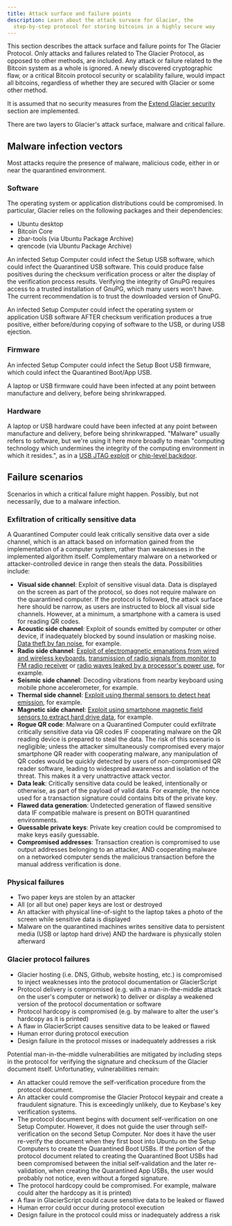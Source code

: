 ```yaml
---
title: Attack surface and failure points
description: Learn about the attack survace for Glacier, the
  step-by-step protocol for storing bitcoins in a highly secure way
---
```


This section describes the attack surface and failure points for The Glacier
Protocol. Only attacks and failures related to The Glacier Protocol, as
opposed to other methods, are included. Any attack or failure related
to the Bitcoin system as a whole is ignored. A newly discovered cryptographic
flaw, or a critical Bitcoin protocol security or scalability failure, would
impact all bitcoins, regardless of whether they are secured with Glacier or
some other method.

It is assumed that no security measures from the [Extend Glacier security](/docs/extend/security)
section are implemented.

There are two layers to Glacier's attack surface, malware and critical failure.

## Malware infection vectors

Most attacks require the presence of malware, malicious code, either in or near the quarantined environment.

### Software

The operating system or application distributions could be compromised. In particular,
Glacier relies on the following packages and their dependencies:
* Ubuntu desktop
* Bitcoin Core
* zbar-tools (via Ubuntu Package Archive)
* qrencode (via Ubuntu Package Archive)

An infected Setup Computer could infect the Setup USB software, which could infect the
Quarantined USB software. This could produce false positives during the checksum
verification process or alter the display of the verification process results. Verifying
the integrity of GnuPG requires access to a trusted installation of GnuPG, which many
users won't have. The current recommendation is to trust the downloaded version of GnuPG.

An infected Setup Computer could infect the operating system or application USB software
AFTER checksum verification produces a true positive, either before/during copying of
software to the USB, or during USB ejection.

### Firmware

An infected Setup Computer could infect the Setup Boot USB firmware, which could infect
the Quarantined Boot/App USB.

A laptop or USB firmware could have been infected at any point between manufacture and
delivery, before being shrinkwrapped.

### Hardware

A laptop or USB hardware could have been infected at any point between manufacture and
delivery, before being shrinkwrapped. "Malware" usually refers to software, but we're
using it here more broadly to mean "computing technology which undermines the integrity
of the computing environment in which it resides.", as in a 
[USB JTAG exploit](http://www.itnews.com.au/news/intel-debugger-interface-open-to-hacking-via-usb-446889)
or [chip-level backdoor](https://www.wired.com/2016/06/demonically-clever-backdoor-hides-inside-computer-chip/). 

## Failure scenarios

Scenarios in which a critical failure might happen. Possibly, but not necessarily, due
to a malware infection.

### Exfiltration of critically sensitive data
A Quarantined Computer could leak critically sensitive data over a side channel, which
is an attack based on information gained from the implementation of a computer system,
rather than weaknesses in the implemented algorithm itself. Complementary malware on a 
networked or attacker-controlled device in range then steals the data. Possibilities include:
  * **Visual side channel**: Exploit of sensitive visual data. Data is displayed on the
  screen as part of the protocol, so does not require malware on the quarantined computer.
  If the protocol is followed, the attack surface here should be narrow, as users are
  instructed to block all visual side channels. However, at a minimum, a smartphone with a
  camera is used for reading QR codes.
  * **Acoustic side channel**: Exploit of sounds emitted by computer or other device, if
  inadequately blocked by sound insulation or masking noise. [Data theft by fan noise](https://www.wired.com/2016/06/clever-attack-uses-sound-computers-fan-steal-data), for example.
  * **Radio side channel**: [Exploit of electromagnetic emanations from wired and wireless
  keyboards](https://www.usenix.org/legacy/event/sec09/tech/full_papers/vuagnoux.pdf),
  [transmission of radio signals from monitor to FM radio receiver](http://cyber.bgu.ac.il/content/how-leak-sensitive-data-isolated-computer-air-gap-near-mobile-phone-airhopper)
  or [radio waves leaked by a processor's power use](https://www.wired.com/2015/06/radio-bug-can-steal-laptop-crypto-keys-fits-inside-pita/),
  for example.
  * **Seismic side channel**: Decoding vibrations from nearby keyboard using mobile phone accelerometer, for example.
  * **Thermal side channel**: [Exploit using thermal sensors to detect heat emission](http://cyber.bgu.ac.il/blog/bitwhisper-heat-air-gap), for example.
  * **Magnetic side channel**: [Exploit using smartphone magnetic field sensors to extract hard drive data](http://fc15.ifca.ai/preproceedings/paper_14.pdf), for example.
  * **Rogue QR code**: Malware on a Quarantined Computer could exfiltrate critically
  sensitive data via QR codes IF cooperating malware on the QR reading device is prepared
  to steal the data. The risk of this scenario is negligible; unless the attacker
  simultaneously compromised every major smartphone QR reader with cooperating malware,
  any manipulation of QR codes would be quickly detected by users of non-compromised QR
  reader software, leading to widespread awareness and isolation of the threat. This makes
  it a very unattractive attack vector.
  * **Data leak**: Critically sensitive data could be leaked, intentionally or otherwise, as part of the
  payload of valid data. For example, the nonce used for a transaction signature could contains
  bits of the private key.
  * **Flawed data generation**: Undetected generation of flawed sensitive data IF compatible
  malware is present on BOTH quarantined environments.
  * **Guessable private keys**: Private key creation could be compromised to make keys easily guessable.
  * **Compromised addresses**: Transaction creation is compromised to use output addresses belonging to an attacker,
  AND cooperating malware on a networked computer sends the malicious transaction before the
  manual address verification is done.

### Physical failures

* Two paper keys are stolen by an attacker
* All (or all but one) paper keys are lost or destroyed
* An attacker with physical line-of-sight to the laptop takes a photo of the screen while sensitive data is displayed
* Malware on the quarantined machines writes sensitive data to persistent media (USB or laptop hard drive) AND the hardware is physically stolen afterward

### Glacier protocol failures

* Glacier hosting (i.e. DNS, Github, website hosting, etc.) is compromised
to inject weaknesses into the protocol documentation or GlacierScript
* Protocol delivery is compromised (e.g. with
a man-in-the-middle attack on the user's computer or network) to deliver
or display a weakened version of the protocol documentation or
software
* Protocol hardcopy is compromised (e.g. by malware to alter the user's hardcopy as it is printed)
* A flaw in GlacierScript causes sensitive data to be leaked or flawed
* Human error during protocol execution
* Design failure in the protocol misses or inadequately addresses a risk

Potential man-in-the-middle vulnerabilities are mitigated by including steps in
the protocol for verifying the signature and checksum of the Glacier document
itself. Unfortunatley, vulnerabilities remain:

* An attacker could remove the self-verification procedure from the protocol document.
* An attacker could compromise the Glacier Protocol keypair and create a fraudulent
signature. This is exceedingly unlikely, due to Keybase's key verification systems.
* The protocol document begins with document self-verification on one Setup
Computer. However, it does not guide the user through self-verification on the second
Setup Computer. Nor does it have the user re-verify the document when they first boot
into Ubuntu on the Setup Computers to create the Quarantined Boot USBs. If the
portion of the protocol document related to creating the Quarantined Boot USBs had been
compromised between the initial self-validation and the later re-validation, when
creating the Quarantined App USBs, the user would probably not notice, even without
a forged signature.
* The protocol hardcopy could be compromised. For example, malware could alter the
hardcopy as it is printed)
* A flaw in GlacierScript could cause sensitive data to be leaked or flawed
* Human error could occur during protocol execution
* Design failure in the protocol could miss or inadequately address a risk